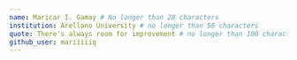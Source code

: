 ```yaml
---
name: Maricar I. Gamay # No longer than 28 characters
institution: Arellano University # no longer than 58 characters
quote: There's always room for improvement # no longer than 100 characters, avoid using quotes(") to guarantee the format remains the same.
github_user: mariiiiiq
---
```

